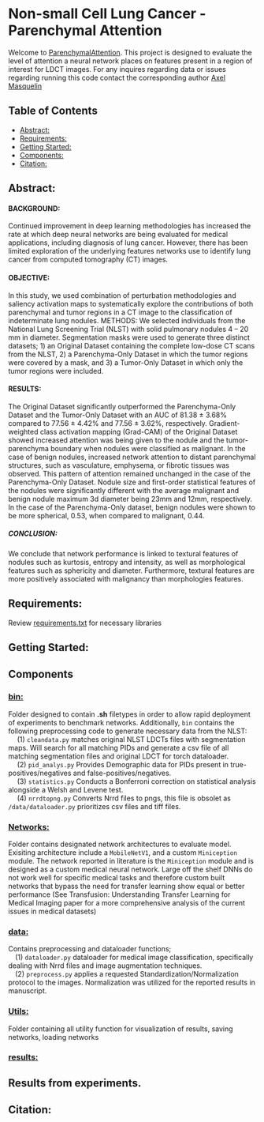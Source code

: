 
# Non-small Cell Lung Cancer - Parenchymal Attention
Welcome to [ParenchymalAttention](/ParenchymalAttention/). This project is designed to evaluate the level of attention a neural network places on features present in a region of interest for LDCT images. For any inquires regarding data or issues regarding running this code contact the corresponding author [Axel Masquelin](amasquelin@bwh.harvard.edu)  

## Table of Contents
- [Abstract:](#abstract)
- [Requirements:](#requirements)
- [Getting Started:](#getting-started)
- [Components:](#components)
- [Citation:](#citation)


## Abstract: 
#### BACKGROUND:
Continued improvement in deep learning methodologies has increased the rate at which deep neural networks are being evaluated for medical applications, including diagnosis of lung cancer. However, there has been limited exploration of the underlying features networks use to identify lung cancer from computed tomography (CT) images. 
#### OBJECTIVE:
In this study, we used combination of perturbation methodologies and saliency activation maps to systematically explore the contributions of both parenchymal and tumor regions in a CT image to the classification of indeterminate lung nodules.
METHODS:
We selected individuals from the National Lung Screening Trial (NLST) with solid pulmonary nodules 4 – 20 mm in diameter. Segmentation masks were used to generate three distinct datasets; 1) an Original Dataset containing the complete low-dose CT scans from the NLST, 2) a Parenchyma-Only Dataset in which the tumor regions were covered by a mask, and 3) a Tumor-Only Dataset in which only the tumor regions were included.
#### RESULTS:
The Original Dataset significantly outperformed the Parenchyma-Only Dataset and the Tumor-Only Dataset with an AUC of 81.38 ± 3.68% compared to 77.56 ± 4.42% and 77.56 ± 3.62%, respectively. Gradient-weighted class activation mapping (Grad-CAM) of the Original Dataset showed increased attention was being given to the nodule and the tumor-parenchyma boundary when nodules were classified as malignant. In the case of benign nodules, increased network attention to distant parenchymal structures, such as vasculature, emphysema, or fibrotic tissues was observed. This pattern of attention remained unchanged in the case of the Parenchyma-Only Dataset. Nodule size and first-order statistical features of the nodules were significantly different with the average malignant and benign nodule maximum 3d diameter being 23mm and 12mm, respectively. In the case of the Parenchyma-Only dataset, benign nodules were shown to be more spherical, 0.53, when compared to malignant, 0.44.
##### CONCLUSION:
We conclude that network performance is linked to textural features of nodules such as kurtosis, entropy and intensity, as well as morphological features such as sphericity and diameter. Furthermore, textural features are more positively associated with malignancy than morphologies features. 


## Requirements: 
Review [requirements.txt](/ParenchymalAttention/requirements.txt) for necessary libraries

## Getting Started:


## Components
### [bin:](/ParenchymalAttention/ParenchymalAttention/bin/)
Folder designed to contain **.sh** filetypes in order to allow rapid deployment of experiments to benchmark networks. Additionally, ```bin``` contains the following preprocessing code to generate necessary data from the NLST:  
&emsp; (1) ```cleandata.py``` matches original NLST LDCTs files with    segmentation maps. Will search for all matching PIDs and generate a csv file of all matching segmentation files and original LDCT for torch dataloader.  
&emsp; (2) ```pid_analys.py``` Provides Demographic data for PIDs present in true-positives/negatives and false-positives/negatives.   
&emsp; (3) ```statistics.py``` Conducts a Bonferroni correction on statistical analysis alongside a Welsh and Levene test.  
&emsp; (4) ```nrrdtopng.py``` Converts Nrrd files to pngs, this file is obsolet as ```/data/dataloader.py``` prioritizes csv files and tiff   files.

### [Networks:](/ParenchymalAttention/ParenchymalAttention/networks/)
Folder contains designated network architectures to evaluate model. Exisiting architecture include a ```MobileNetV1```, and a custom ```Miniception``` module. The network reported in literature is the ```Miniception``` module and is designed as a custom medical neural network. Large off the shelf DNNs do not work well for specific medical tasks and therefore custom built networks that bypass the need for transfer learning show equal or better performance (See Transfusion: Understanding Transfer Learning for Medical Imaging paper for a more comprehensive analysis of the current issues in medical datasets)

### [data:](/ParenchymalAttention/ParenchymalAttention/data/)
Contains preprocessing and dataloader functions;  
&emsp;(1) ```dataloader.py``` dataloader for medical image classification, specifically dealing with Nrrd files and image augmentation techniques.  
&emsp;(2) ```preprocess.py``` applies a requested Standardization/Normalization protocol to the images. Normalization was utilized for the reported results in manuscript. 
### [Utils:](/ParenchymalAttention/ParenchymalAttention/utils/)
Folder containing all utility function for visualization of results, saving networks, loading networks
### [results:](/ParenchymalAttention/results)
Results from experiments. 
----
## Citation:
```

```